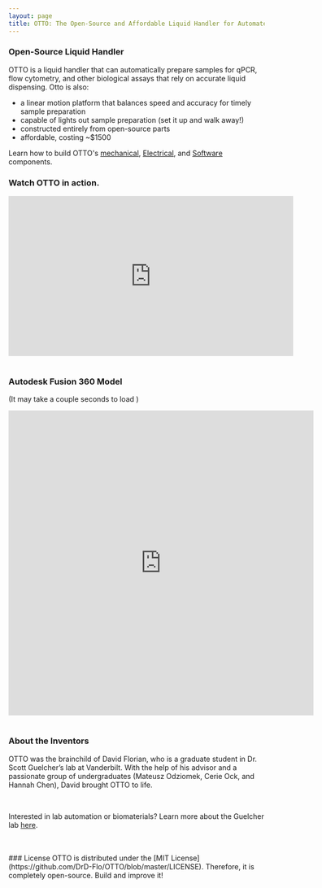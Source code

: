 ```yaml
---
layout: page
title: OTTO: The Open-Source and Affordable Liquid Handler for Automated Micropipetting
---
```

### Open-Source Liquid Handler

OTTO is a liquid handler that can automatically prepare samples for qPCR, flow cytometry, and other biological assays that rely on accurate liquid dispensing. Otto is also:
* a linear motion platform that balances speed and accuracy for timely sample preparation
* capable of lights out sample preparation (set it up and walk away!)
* constructed entirely from open-source parts
* affordable, costing ~$1500 

Learn how to build OTTO's [<i class="fad fa-cogs"></i> mechanical](/mechanical), [<i class="fas fa-outlet"></i> Electrical](/electrical), and [<i class="fad fa-code"></i> Software](/software) components.

### <i class="fab fa-youtube"></i> Watch OTTO in action.

<iframe width="560" height="315" src="https://www.youtube.com/embed/35Zv_xLzYRs" frameborder="0" allow="accelerometer; autoplay; encrypted-media; gyroscope; picture-in-picture" allowfullscreen></iframe>

<br>
<br>

### <i class="fas fa-cube"></i> Autodesk Fusion 360 Model 

(It may take a couple seconds to load <i class="fad fa-spinner"></i>)
<iframe src="https://myhub.autodesk360.com/ue2df3503/shares/public/SH56a43QTfd62c1cd96832754d64d89c2831?mode=embed" width="600" height="600" allowfullscreen="true" webkitallowfullscreen="true" mozallowfullscreen="true"  frameborder="0"></iframe>  

<br>
<br>

### <i class="fas fa-users"></i> About the Inventors
OTTO was the brainchild of David Florian, who is a graduate student in Dr. Scott Guelcher’s lab at Vanderbilt. With the help of his advisor and a passionate group of undergraduates (Mateusz Odziomek, Cerie Ock, and Hannah Chen), David brought OTTO to life.

<br>

Interested in lab automation or biomaterials? Learn more about the Guelcher lab [here](https://my.vanderbilt.edu/guelcherlab/).

<br>
<br>
### <i class="fad fa-file-certificate"></i> License
OTTO is distributed under the [MIT License](https://github.com/DrD-Flo/OTTO/blob/master/LICENSE). Therefore, it is completely open-source. Build and improve it!

